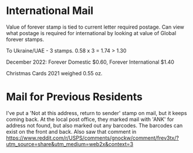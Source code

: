 # International Mail

Value of forever stamp is tied to current letter required postage.
Can view what postage is required for international by looking at value of Global forever stamps.

To Ukraine/UAE - 3 stamps. 0.58 x 3 = 1.74 > 1.30

December 2022: Forever Domestic $0.60, Forever International $1.40

Christmas Cards 2021 weighed 0.55 oz.


# Mail for Previous Residents

I've put a 'Not at this address, return to sender' stamp on mail, but it keeps coming back.
At the local post office, they marked mail with 'ANK' for address not found, but also marked out any barcodes.
The barcodes can exist on the front and back.
Also saw that comment in <https://www.reddit.com/r/USPS/comments/gnockw/comment/frev3tx/?utm_source=share&utm_medium=web2x&context=3>
